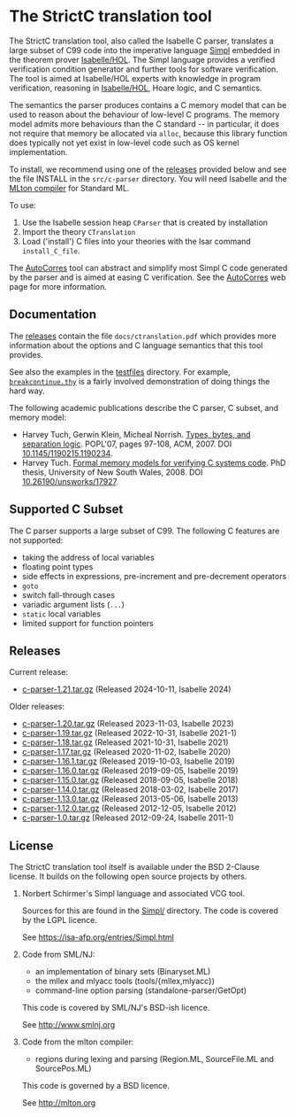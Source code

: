 <!--
     Copyright 2024, Proofcraft Pty Ltd
     Copyright 2020, Data61, CSIRO (ABN 41 687 119 230)

     SPDX-License-Identifier: CC-BY-SA-4.0
-->

The StrictC translation tool
============================

The StrictC translation tool, also called the Isabelle C parser, translates a
large subset of C99 code into the imperative language [Simpl] embedded in the
theorem prover [Isabelle/HOL]. The Simpl language provides a verified
verification condition generator and further tools for software verification.
The tool is aimed at Isabelle/HOL experts with knowledge in program
verification, reasoning in [Isabelle/HOL], Hoare logic, and C semantics.

The semantics the parser produces contains a C memory model that can be used to
reason about the behaviour of low-level C programs. The memory model admits more
behaviours than the C standard -- in particular, it does not require that memory
be allocated via `alloc`, because this library function does typically not yet
exist in low-level code such as OS kernel implementation.

To install, we recommend using one of the [releases] provided below and see the
file INSTALL in the `src/c-parser` directory. You will need Isabelle and the
[MLton compiler] for Standard ML.

To use:

1. Use the Isabelle session heap `CParser` that is created by installation
2. Import the theory `CTranslation`
3. Load ('install') C files into your theories with the Isar command
   `install_C_file`.

The [AutoCorres] tool can abstract and simplify most Simpl C code generated by
the parser and is aimed at easing C verification. See the [AutoCorres] web page
for more information.

[Isabelle/HOL]: https://isabelle.in.tum.de
[Simpl]: https://isa-afp.org/entries/Simpl.html
[releases]: #releases
[testfiles]: testfiles/
[breakcontinue]: testfiles/breakcontinue.thy
[MLton compiler]: http://mlton.org
[AutoCorres]: https://trustworthy.systems/projects/OLD/autocorres/

Documentation
-------------

The [releases] contain the file `docs/ctranslation.pdf` which provides more
information about the options and C language semantics that this tool provides.

See also the examples in the [testfiles] directory.  For example,
[`breakcontinue.thy`][breakcontinue] is a fairly involved demonstration of doing
things the hard way.


The following academic publications describe the C parser, C subset, and memory
model:

- Harvey Tuch, Gerwin Klein, Micheal Norrish. [Types, bytes, and separation logic][1].
  POPL'07, pages 97-108, ACM, 2007.
  DOI [10.1145/1190215.1190234](https://doi.org/10.1145/1190215.1190234).
- Harvey Tuch. [Formal memory models for verifying C systems code][2]. PhD thesis,
  University of New South Wales, 2008.
  DOI [10.26190/unsworks/17927](https://doi.org/10.26190/unsworks/17927).

[1]: https://trustworthy.systems/publications/papers/Tuch_KN_07.abstract
[2]: https://trustworthy.systems/publications/papers/Tuch:phd.abstract

Supported C Subset
------------------

The C parser supports a large subset of C99. The following C features are not
supported:

- taking the address of local variables
- floating point types
- side effects in expressions, pre-increment and pre-decrement operators
- `goto`
- switch fall-through cases
- variadic argument lists (`...`)
- `static` local variables
- limited support for function pointers

Releases
--------

Current release:

- [c-parser-1.21.tar.gz][1.21] (Released 2024-10-11, Isabelle 2024)

Older releases:

- [c-parser-1.20.tar.gz][1.20] (Released 2023-11-03, Isabelle 2023)
- [c-parser-1.19.tar.gz][1.19] (Released 2022-10-31, Isabelle 2021-1)
- [c-parser-1.18.tar.gz][1.18] (Released 2021-10-31, Isabelle 2021)
- [c-parser-1.17.tar.gz][1.17] (Released 2020-11-02, Isabelle 2020)
- [c-parser-1.16.1.tar.gz][1.16.1] (Released 2019-10-03, Isabelle 2019)
- [c-parser-1.16.0.tar.gz][1.16.0] (Released 2019-09-05, Isabelle 2019)
- [c-parser-1.15.0.tar.gz][1.15] (Released 2018-09-05, Isabelle 2018)
- [c-parser-1.14.0.tar.gz][1.14] (Released 2018-03-02, Isabelle 2017)
- [c-parser-1.13.0.tar.gz][1.13] (Released 2013-05-06, Isabelle 2013)
- [c-parser-1.12.0.tar.gz][1.12] (Released 2012-12-05, Isabelle 2012)
- [c-parser-1.0.tar.gz][1.0] (Released 2012-09-24, Isabelle 2011-1)

[1.21]: https://github.com/seL4/l4v/releases/download/autocorres-1.11/c-parser-1.21.tar.gz
[1.20]: https://github.com/seL4/l4v/releases/download/autocorres-1.10/c-parser-1.20.tar.gz
[1.19]: https://github.com/seL4/l4v/releases/download/autocorres-1.9/c-parser-1.19.tar.gz
[1.18]: https://github.com/seL4/l4v/releases/download/autocorres-1.8/c-parser-1.18.tar.gz
[1.17]: https://c-parser.s3.us-east-2.amazonaws.com/c-parser-1.17.tar.gz
[1.16.1]: https://c-parser.s3.us-east-2.amazonaws.com/c-parser-1.16.1.tar.gz
[1.16.0]: https://c-parser.s3.us-east-2.amazonaws.com/c-parser-1.16.0.tar.gz
[1.15]: https://c-parser.s3.us-east-2.amazonaws.com/c-parser-1.15.0.tar.gz
[1.14]: https://c-parser.s3.us-east-2.amazonaws.com/c-parser-1.14.0.tar.gz
[1.13]: https://c-parser.s3.us-east-2.amazonaws.com/c-parser-1.13.0.tar.gz
[1.12]: https://c-parser.s3.us-east-2.amazonaws.com/c-parser-1.12.0.tar.gz
[1.0]: https://c-parser.s3.us-east-2.amazonaws.com/c-parser-1.0.tar.gz

License
-------

The StrictC translation tool itself is available under the BSD 2-Clause license.
It builds on the following open source projects by others.

1. Norbert Schirmer's Simpl language and associated VCG tool.

   Sources for this are found in the [Simpl/](Simpl/) directory.  The
   code is covered by the LGPL licence.

   See <https://isa-afp.org/entries/Simpl.html>

2. Code from SML/NJ:
   - an implementation of binary sets (Binaryset.ML)
   - the mllex and mlyacc tools (tools/{mllex,mlyacc})
   - command-line option parsing (standalone-parser/GetOpt)

   This code is covered by SML/NJ's BSD-ish licence.

   See <http://www.smlnj.org>

3. Code from the mlton compiler:
   - regions during lexing and parsing (Region.ML, SourceFile.ML and
     SourcePos.ML)

   This code is governed by a BSD licence.

   See <http://mlton.org>
